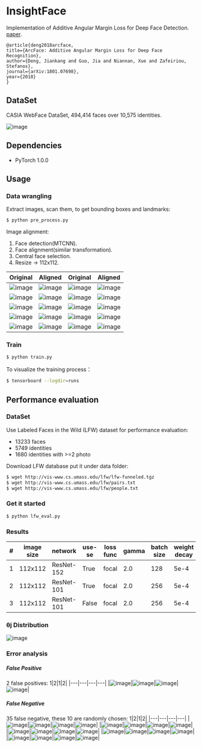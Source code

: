# InsightFace

Implementation of Additive Angular Margin Loss for Deep Face Detection.
[paper](https://arxiv.org/pdf/1801.07698.pdf).
```
@article{deng2018arcface,
title={ArcFace: Additive Angular Margin Loss for Deep Face Recognition},
author={Deng, Jiankang and Guo, Jia and Niannan, Xue and Zafeiriou, Stefanos},
journal={arXiv:1801.07698},
year={2018}
}
```

## DataSet

CASIA WebFace DataSet, 494,414 faces over 10,575 identities.

![image](https://github.com/foamliu/InsightFace-v2/raw/master/images/sample.jpg)

## Dependencies
- PyTorch 1.0.0

## Usage

### Data wrangling
Extract images, scan them, to get bounding boxes and landmarks:
```bash
$ python pre_process.py
```

Image alignment:
1. Face detection(MTCNN).
2. Face alignment(similar transformation).
3. Central face selection.
4. Resize -> 112x112. 

Original | Aligned | Original | Aligned |
|---|---|---|---|
|![image](https://github.com/foamliu/InsightFace/raw/master/images/0_raw.jpg)|![image](https://github.com/foamliu/InsightFace/raw/master/images/0_img.jpg)|![image](https://github.com/foamliu/InsightFace/raw/master/images/1_raw.jpg)|![image](https://github.com/foamliu/InsightFace/raw/master/images/1_img.jpg)|
|![image](https://github.com/foamliu/InsightFace/raw/master/images/2_raw.jpg)|![image](https://github.com/foamliu/InsightFace/raw/master/images/2_img.jpg)|![image](https://github.com/foamliu/InsightFace/raw/master/images/3_raw.jpg)|![image](https://github.com/foamliu/InsightFace/raw/master/images/3_img.jpg)|
|![image](https://github.com/foamliu/InsightFace/raw/master/images/4_raw.jpg)|![image](https://github.com/foamliu/InsightFace/raw/master/images/4_img.jpg)|![image](https://github.com/foamliu/InsightFace/raw/master/images/5_raw.jpg)|![image](https://github.com/foamliu/InsightFace/raw/master/images/5_img.jpg)|
|![image](https://github.com/foamliu/InsightFace/raw/master/images/6_raw.jpg)|![image](https://github.com/foamliu/InsightFace/raw/master/images/6_img.jpg)|![image](https://github.com/foamliu/InsightFace/raw/master/images/7_raw.jpg)|![image](https://github.com/foamliu/InsightFace/raw/master/images/7_img.jpg)|
|![image](https://github.com/foamliu/InsightFace/raw/master/images/8_raw.jpg)|![image](https://github.com/foamliu/InsightFace/raw/master/images/8_img.jpg)|![image](https://github.com/foamliu/InsightFace/raw/master/images/9_raw.jpg)|![image](https://github.com/foamliu/InsightFace/raw/master/images/9_img.jpg)|

### Train
```bash
$ python train.py
```

To visualize the training process：
```bash
$ tensorboard --logdir=runs
```

## Performance evaluation

### DataSet
Use Labeled Faces in the Wild (LFW) dataset for performance evaluation:

- 13233 faces
- 5749 identities
- 1680 identities with >=2 photo

Download LFW database put it under data folder:
```bash
$ wget http://vis-www.cs.umass.edu/lfw/lfw-funneled.tgz
$ wget http://vis-www.cs.umass.edu/lfw/pairs.txt
$ wget http://vis-www.cs.umass.edu/lfw/people.txt
```

### Get it started

```bash
$ python lfw_eval.py
```

### Results
#|image size|network|use-se|loss func|gamma|batch size|weight decay|s|m|LFW accuracy|
|---|---|---|---|---|---|---|---|---|---|---|
|1|112x112|ResNet-152|True|focal|2.0|128|5e-4|50|0.5|99.38%|
|2|112x112|ResNet-101|True|focal|2.0|256|5e-4|50|0.5|99.27%|
|3|112x112|ResNet-101|False|focal|2.0|256|5e-4|50|0.5|99.23%|

### θj Distribution

![image](https://github.com/foamliu/InsightFace/raw/master/images/θj_dist.png)

### Error analysis
##### False Positive
2 false positives:
1|2|1|2|
|---|---|---|---|
|![image](https://github.com/foamliu/InsightFace/raw/master/images/0_fp_0.jpg)|![image](https://github.com/foamliu/InsightFace/raw/master/images/0_fp_1.jpg)|![image](https://github.com/foamliu/InsightFace/raw/master/images/1_fp_0.jpg)|![image](https://github.com/foamliu/InsightFace/raw/master/images/1_fp_1.jpg)|

##### False Negative
35 false negative, these 10 are randomly chosen:
1|2|1|2|
|---|---|---|---|
|![image](https://github.com/foamliu/InsightFace/raw/master/images/0_fn_0.jpg)|![image](https://github.com/foamliu/InsightFace/raw/master/images/0_fn_1.jpg)|![image](https://github.com/foamliu/InsightFace/raw/master/images/1_fn_0.jpg)|![image](https://github.com/foamliu/InsightFace/raw/master/images/1_fn_1.jpg)|
|![image](https://github.com/foamliu/InsightFace/raw/master/images/2_fn_0.jpg)|![image](https://github.com/foamliu/InsightFace/raw/master/images/2_fn_1.jpg)|![image](https://github.com/foamliu/InsightFace/raw/master/images/3_fn_0.jpg)|![image](https://github.com/foamliu/InsightFace/raw/master/images/3_fn_1.jpg)|
|![image](https://github.com/foamliu/InsightFace/raw/master/images/4_fn_0.jpg)|![image](https://github.com/foamliu/InsightFace/raw/master/images/4_fn_1.jpg)|![image](https://github.com/foamliu/InsightFace/raw/master/images/5_fn_0.jpg)|![image](https://github.com/foamliu/InsightFace/raw/master/images/5_fn_1.jpg)|
|![image](https://github.com/foamliu/InsightFace/raw/master/images/6_fn_0.jpg)|![image](https://github.com/foamliu/InsightFace/raw/master/images/6_fn_1.jpg)|![image](https://github.com/foamliu/InsightFace/raw/master/images/7_fn_0.jpg)|![image](https://github.com/foamliu/InsightFace/raw/master/images/7_fn_1.jpg)|
|![image](https://github.com/foamliu/InsightFace/raw/master/images/8_fn_0.jpg)|![image](https://github.com/foamliu/InsightFace/raw/master/images/8_fn_1.jpg)|![image](https://github.com/foamliu/InsightFace/raw/master/images/9_fn_0.jpg)|![image](https://github.com/foamliu/InsightFace/raw/master/images/9_fn_1.jpg)|
 